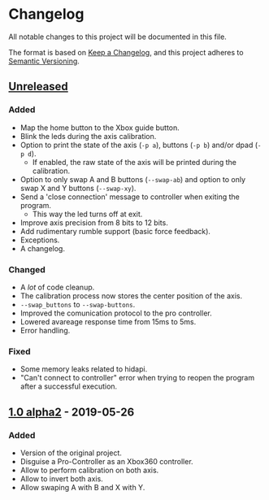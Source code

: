 # Changelog

All notable changes to this project will be documented in this file.

The format is based on [Keep a Changelog](https://keepachangelog.com/en/1.0.0/),
and this project adheres to [Semantic Versioning](https://semver.org/spec/v2.0.0.html).

## [Unreleased]

### Added

- Map the home button to the Xbox guide button.
- Blink the leds during the axis calibration.
- Option to print the state of the axis (`-p a`), buttons (`-p b`) and/or dpad (`-p d`).
  - If enabled, the raw state of the axis will be printed during the calibration.
- Option to only swap A and B buttons (`--swap-ab`) and option to only swap X and Y buttons (`--swap-xy`).
- Send a 'close connection' message to controller when exiting the program.
  - This way the led turns off at exit.
- Improve axis precision from 8 bits to 12 bits.
- Add rudimentary rumble support (basic force feedback).
- Exceptions.
- A changelog.

### Changed

- A _lot_ of code cleanup.
- The calibration process now stores the center position of the axis.
- `--swap_buttons` to `--swap-buttons`.
- Improved the comunication protocol to the pro controller.
- Lowered avareage response time from 15ms to 5ms.
- Error handling.

### Fixed

- Some memory leaks related to hidapi.
- "Can't connect to controller" error when trying to reopen the program after a successful execution.

## [1.0 alpha2] - 2019-05-26

### Added

- Version of the original project.
- Disguise a Pro-Controller as an Xbox360 controller.
- Allow to perform calibration on both axis.
- Allow to invert both axis.
- Allow swaping A with B and X with Y.

[Unreleased]: https://github.com/AngheloAlf/SwitchProConLinuxUSB/compare/master...AngheloAlf:new_features
[1.0 alpha2]: https://github.com/AngheloAlf/SwitchProConLinuxUSB/tree/64e7d35563c4141ced78a3130de772ea55fc426d
